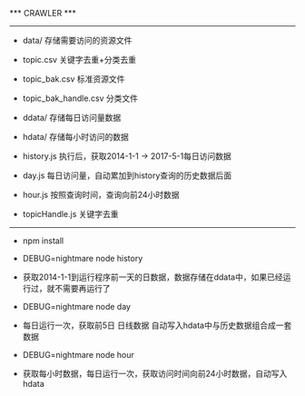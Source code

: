 *** CRAWLER ***

***
* data/ 存储需要访问的资源文件
 * topic.csv 关键字去重+分类去重
 * topic_bak.csv 标准资源文件
 * topic_bak_handle.csv 分类文件


* ddata/ 存储每日访问量数据


* hdata/ 存储每小时访问的数据


* history.js 执行后，获取2014-1-1 -> 2017-5-1每日访问数据


* day.js 每日访问量，自动累加到history查询的历史数据后面


* hour.js 按照查询时间，查询向前24小时数据


* topicHandle.js 关键字去重

***
* npm install


* DEBUG=nightmare node history
 * 获取2014-1-1到运行程序前一天的日数据，数据存储在ddata中，如果已经运行过，就不需要再运行了


* DEBUG=nightmare node day
 * 每日运行一次，获取前5日 日线数据 自动写入hdata中与历史数据组合成一套数据


* DEBUG=nightmare node hour
 * 获取每小时数据，每日运行一次，获取访问时间向前24小时数据，自动写入hdata
